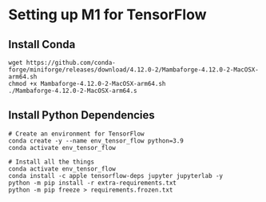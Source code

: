 # Setting up M1 for TensorFlow

## Install Conda

```
wget https://github.com/conda-forge/miniforge/releases/download/4.12.0-2/Mambaforge-4.12.0-2-MacOSX-arm64.sh
chmod +x Mambaforge-4.12.0-2-MacOSX-arm64.sh
./Mambaforge-4.12.0-2-MacOSX-arm64.s
```

## Install Python Dependencies

```shell
# Create an environment for TensorFlow
conda create -y --name env_tensor_flow python=3.9
conda activate env_tensor_flow
```

```shell
# Install all the things
conda activate env_tensor_flow
conda install -c apple tensorflow-deps jupyter jupyterlab -y
python -m pip install -r extra-requirements.txt
python -m pip freeze > requirements.frozen.txt
```

